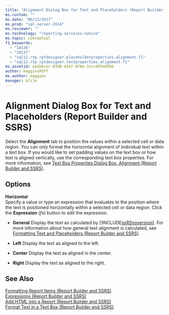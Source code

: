 ```yaml
---
title: "Alignment Dialog Box for Text and Placeholders (Report Builder and SSRS) | Microsoft Docs"
ms.custom: ""
ms.date: "06/13/2017"
ms.prod: "sql-server-2014"
ms.reviewer: ""
ms.technology: "reporting-services-native"
ms.topic: conceptual
f1_keywords: 
  - "10136"
  - "10137"
  - "sql12.rtp.rptdesigner.placeholderproperties.alignment.f1"
  - "sql12.rtp.rptdesigner.textproperties.alignment.f1"
ms.assetid: ea2bbcec-03d8-42e7-8f8e-3cccd9548586
author: maggiesMSFT
ms.author: maggies
manager: kfile
---
```

# Alignment Dialog Box for Text and Placeholders (Report Builder and SSRS)
  Select the **Alignment** tab to position the values within a selected cell or data region. You can only format the horizontal alignment of individual text within a text box. If you would like to set padding values on the text box or how text is aligned vertically, use the corresponding text box properties. For more information, see [Text Box Properties Dialog Box, Alignment &#40;Report Builder and SSRS&#41;](../../2014/reporting-services/text-box-properties-dialog-box-alignment-report-builder-and-ssrs.md).  
  
## Options  
 **Horizontal**  
 Specify a value or type an expression that evaluates to the position where the text is positioned horizontally within a selected cell or data region. Click the **Expression** (*fx*) button to edit the expression.  
  
-   **General** Display the text as calculated by [!INCLUDE[ssRSnoversion](../includes/ssrsnoversion-md.md)]. For more information about how general text alignment is calculated, see [Formatting Text and Placeholders &#40;Report Builder and SSRS&#41;](report-design/formatting-text-and-placeholders-report-builder-and-ssrs.md).  
  
-   **Left** Display the text as aligned to the left.  
  
-   **Center** Display the text as aligned in the center.  
  
-   **Right** Display the text as aligned to the right.  
  
## See Also  
 [Formatting Report Items &#40;Report Builder and SSRS&#41;](report-design/formatting-report-items-report-builder-and-ssrs.md)   
 [Expressions &#40;Report Builder and SSRS&#41;](report-design/expressions-report-builder-and-ssrs.md)   
 [Add HTML into a Report &#40;Report Builder and SSRS&#41;](report-design/add-html-into-a-report-report-builder-and-ssrs.md)   
 [Format Text in a Text Box &#40;Report Builder and SSRS&#41;](report-design/format-text-in-a-text-box-report-builder-and-ssrs.md)  
  
  
